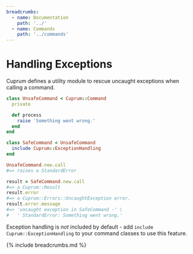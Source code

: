 ```yaml
---
breadcrumbs:
  - name: Documentation
    path: '../'
  - name: Commands
    path: '../commands'
---
```


# Handling Exceptions

Cuprum defines a utility module to rescue uncaught exceptions when calling a command.

```ruby
class UnsafeCommand < Cuprum::Command
  private

  def process
    raise 'Something went wrong.'
  end
end

class SafeCommand < UnsafeCommand
  include Cuprum::ExceptionHandling
end

UnsafeCommand.new.call
#=> raises a StandardError

result = SafeCommand.new.call
#=> a Cuprum::Result
result.error
#=> a Cuprum::Errors::UncaughtException error.
result.error.message
#=> 'uncaught exception in SafeCommand -' \
#   ' StandardError: Something went wrong.'
```

Exception handling is *not* included by default - add `include Cuprum::ExceptionHandling` to your command classes to use this feature.

{% include breadcrumbs.md %}
